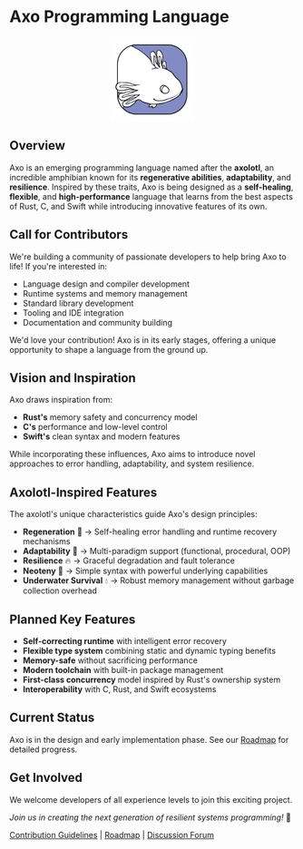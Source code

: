 # Axo Programming Language

<div style="display: flex; align-items: center; justify-content: center;">
  <img src="misc/logo.png" alt="Axo Logo" width="150" />
</div>

## Overview
Axo is an emerging programming language named after the **axolotl**, an incredible amphibian known for its **regenerative abilities**, **adaptability**, and **resilience**. Inspired by these traits, Axo is being designed as a **self-healing**, **flexible**, and **high-performance** language that learns from the best aspects of Rust, C, and Swift while introducing innovative features of its own.

## Call for Contributors
We're building a community of passionate developers to help bring Axo to life! If you're interested in:
- Language design and compiler development
- Runtime systems and memory management
- Standard library development
- Tooling and IDE integration
- Documentation and community building

We'd love your contribution! Axo is in its early stages, offering a unique opportunity to shape a language from the ground up.

## Vision and Inspiration
Axo draws inspiration from:
- **Rust's** memory safety and concurrency model
- **C's** performance and low-level control
- **Swift's** clean syntax and modern features

While incorporating these influences, Axo aims to introduce novel approaches to error handling, adaptability, and system resilience.

## Axolotl-Inspired Features
The axolotl's unique characteristics guide Axo's design principles:

- **Regeneration** 🦎 → Self-healing error handling and runtime recovery mechanisms
- **Adaptability** 🌊 → Multi-paradigm support (functional, procedural, OOP)
- **Resilience** 🔥 → Graceful degradation and fault tolerance
- **Neoteny** 🍼 → Simple syntax with powerful underlying capabilities
- **Underwater Survival** 💧 → Robust memory management without garbage collection overhead

## Planned Key Features
- **Self-correcting runtime** with intelligent error recovery
- **Flexible type system** combining static and dynamic typing benefits
- **Memory-safe** without sacrificing performance
- **Modern toolchain** with built-in package management
- **First-class concurrency** model inspired by Rust's ownership system
- **Interoperability** with C, Rust, and Swift ecosystems

## Current Status
Axo is in the design and early implementation phase. See our [Roadmap](roadmap.md) for detailed progress.

## Get Involved
We welcome developers of all experience levels to join this exciting project.

*Join us in creating the next generation of resilient systems programming!* 🚀

[Contribution Guidelines](CONTRIBUTING.md) | [Roadmap](roadmap.md) | [Discussion Forum](https://github.com/liagha/axo/discussions)